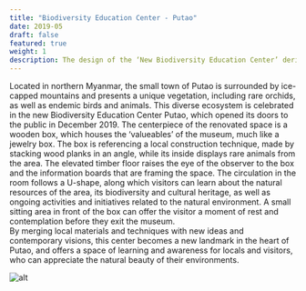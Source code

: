 ```yaml
---
title: "Biodiversity Education Center - Putao"
date: 2019-05
draft: false
featured: true
weight: 1
description: The design of the ‘New Biodiversity Education Center’ derives from our knowledge and research about Puta-O and its surroundings. The main concept is to showcase and celebrate the precious life and diversity that are unique to this area.
---
```


Located in northern Myanmar, the small town of Putao is surrounded by ice-capped mountains and presents a unique vegetation, including rare orchids, as well as endemic birds and animals. This diverse ecosystem is celebrated in the new Biodiversity Education Center Putao, which opened its doors to the public in December 2019.
The centerpiece of the renovated space is a wooden box, which houses the ‘valueables’ of the museum, much like a jewelry box. The box is referencing a local construction technique, made by stacking wood planks in an angle, while its inside displays rare animals from the area. The elevated timber floor raises the eye of the observer to the box and the information boards that are framing the space. The circulation in the room follows a U-shape, along which visitors can learn about the natural resources of the area, its biodiversity and cultural heritage, as well as ongoing activities and initiatives related to the natural environment. A small sitting area in front of the box can offer the visitor a moment of rest and contemplation before they exit the museum.  
By merging local materials and techniques with new ideas and contemporary visions, this center becomes a new landmark in the heart of Putao, and offers a space of learning and awareness for locals and visitors, who can appreciate the natural beauty of their environments.



![alt](https://scontent.fmdl4-2.fna.fbcdn.net/v/t1.6435-9/53439603_303045113727251_9116717261476855808_n.jpg?stp=dst-jpg_p600x600&_nc_cat=103&ccb=1-7&_nc_sid=730e14&_nc_ohc=vh19ib5WQoYAX8b16bM&_nc_ht=scontent.fmdl4-2.fna&oh=00_AT-c-a4m6hVcH4lEEQ40UMPiMl0xkWdhY4iTekM9WB2JyQ&oe=62D6E367)